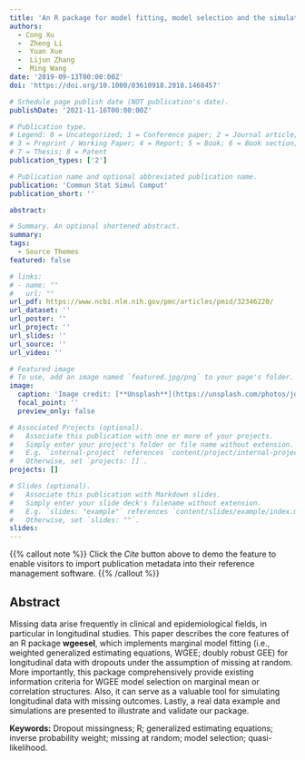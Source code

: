 ```yaml
---
title: 'An R package for model fitting, model selection and the simulation for longitudinal data with dropout missingness'
authors:
  - Cong Xu
  -  Zheng Li
  -  Yuan Xue
  -  Lijun Zhang
  -  Ming Wang
date: '2019-09-13T00:00:00Z'
doi: 'https://doi.org/10.1080/03610918.2018.1468457'

# Schedule page publish date (NOT publication's date).
publishDate: '2021-11-16T00:00:00Z'

# Publication type.
# Legend: 0 = Uncategorized; 1 = Conference paper; 2 = Journal article;
# 3 = Preprint / Working Paper; 4 = Report; 5 = Book; 6 = Book section;
# 7 = Thesis; 8 = Patent
publication_types: ['2']

# Publication name and optional abbreviated publication name.
publication: 'Commun Stat Simul Comput'
publication_short: ''

abstract: 

# Summary. An optional shortened abstract.
summary: 
tags:
  - Source Themes
featured: false

# links:
# - name: ""
#   url: ""
url_pdf: https://www.ncbi.nlm.nih.gov/pmc/articles/pmid/32346220/
url_dataset: ''
url_poster: ''
url_project: ''
url_slides: ''
url_source: ''
url_video: ''

# Featured image
# To use, add an image named `featured.jpg/png` to your page's folder.
image:
  caption: 'Image credit: [**Unsplash**](https://unsplash.com/photos/jdD8gXaTZsc)'
  focal_point: ''
  preview_only: false

# Associated Projects (optional).
#   Associate this publication with one or more of your projects.
#   Simply enter your project's folder or file name without extension.
#   E.g. `internal-project` references `content/project/internal-project/index.md`.
#   Otherwise, set `projects: []`.
projects: []

# Slides (optional).
#   Associate this publication with Markdown slides.
#   Simply enter your slide deck's filename without extension.
#   E.g. `slides: "example"` references `content/slides/example/index.md`.
#   Otherwise, set `slides: ""`.
slides:
---
```


{{% callout note %}}
Click the _Cite_ button above to demo the feature to enable visitors to import publication metadata into their reference management software.
{{% /callout %}}

## Abstract

Missing data arise frequently in clinical and epidemiological fields, in particular in longitudinal studies. This paper describes the core features of an R package **wgeesel**, which implements marginal model fitting (i.e., weighted generalized estimating equations, WGEE; doubly robust GEE) for longitudinal data with dropouts under the assumption of missing at random. More importantly, this package comprehensively provide existing information criteria for WGEE model selection on marginal mean or correlation structures. Also, it can serve as a valuable tool for simulating longitudinal data with missing outcomes. Lastly, a real data example and simulations are presented to illustrate and validate our package.

**Keywords:** Dropout missingness; R; generalized estimating equations; inverse probability weight; missing at random; model selection; quasi-likelihood.
